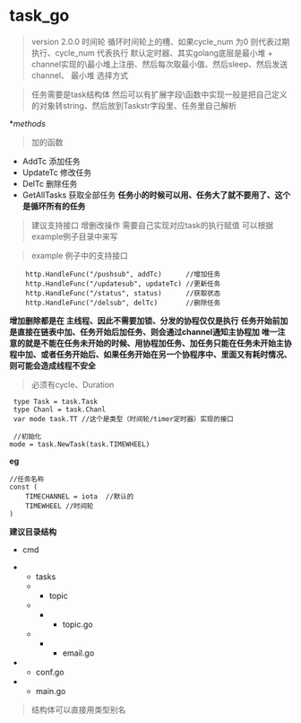 # task_go
>version 2.0.0
> 时间轮 循环时间轮上的槽、如果cycle_num 为0 则代表过期执行、cycle_num 代表执行
>  默认定时器、其实golang底层是最小堆 + channel实现的\最小堆上注册、然后每次取最小值、然后sleep、然后发送channel、
> 最小堆
> 选择方式 

> 任务需要是task结构体 然后可以有扩展字段\函数中实现一般是把自己定义的对象转string、然后放到Taskstr字段里、任务里自己解析



**methods*
> 加的函数
- AddTc 添加任务
- UpdateTc 修改任务
- DelTc 删除任务
- GetAllTasks 获取全部任务  **任务小的时候可以用、任务大了就不要用了、这个是循环所有的任务**

> 建议支持接口 增删改操作 需要自己实现对应task的执行赋值
> 可以根据example例子目录中来写 

>example 例子中的支持接口

```
    http.HandleFunc("/pushsub", addTc)      //增加任务
	http.HandleFunc("/updatesub", updateTc) //更新任务
	http.HandleFunc("/status", status)      //获取状态
	http.HandleFunc("/delsub", delTc)       //删除任务
```


**增加删除都是在 主线程、因此不需要加锁、分发的协程仅仅是执行**
**任务开始前加是直接在链表中加、任务开始后加任务、则会通过channel通知主协程加**
**唯一注意的就是不能在任务未开始的时候、用协程加任务、加任务只能在任务未开始主协程中加、或者任务开始后、如果任务开始在另一个协程序中、里面又有耗时情况、则可能会造成线程不安全**

> 必须有cycle、Duration


```
 type Task = task.Task
 type Chanl = task.Chanl
 var mode task.TT //这个是类型（时间轮/timer定时器）实现的接口

 //初始化
mode = task.NewTask(task.TIMEWHEEL)
```



**eg**
```
//任务名称
const (
	TIMECHANNEL = iota  //默认的
	TIMEWHEEL //时间轮
)

```







**建议目录结构**
- cmd
- - tasks 
  - - topic 
  - - - topic.go
  - - - email.go
    
- - conf.go
- - main.go

> 结构体可以直接用类型别名  


